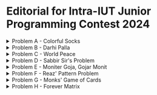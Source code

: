 # Editorial for Intra-IUT Junior Programming Contest 2024

<details>
<summary>Problem A - Colorful Socks</summary>

Problem Setter: [Rafio](https://codeforces.com/profile/Rafio)

Difficulty: Easy-Medium

Tags: Greedy

<details>
<summary>Hint 1</summary>

Handle the possible and impossible case separately.

</details>

<details>
<summary>Hint 2</summary>

If there remains at least $2$ socks of the same color, it is always possible.

</details>

<details>
<summary>Hint 3</summary>

If Abid grabs $n+1$ socks, he will surely get at least $2$ socks of the same color.

</details>

<details>
<summary>Hint 4</summary>

Does he always need to grab $n+1$ socks?

</details>

<details>
<summary>Solution</summary>

Solution

</details>
</details>

<details>
<summary>Problem B - Darhi Palla</summary>

Problem Setter: [Rafio](https://codeforces.com/profile/Rafio)

Difficulty: Hard

Tags: Math, Binary Search

<details>
<summary>Hint</summary>

Hint

</details>

<details>
<summary>Solution</summary>

Ternary Number Solution

</details>

<details>

<summary>Alternate Solution</summary>

Recursive Solution

</details>
</details>

<details>
<summary>Problem C - World Peace</summary>

Problem Setter: [Abdullah Abrar](https://codeforces.com/profile/lelbaba)

Difficulty: Easy-Medium

Tags: Number Theory, Data Structures

<details>
<summary>Hint</summary>

Hint

</details>

<details>
<summary>Solution</summary>

Solution

</details>
</details>

<details>
<summary>Problem D - Sabbir Sir's Problem</summary>

Problem Setter: [Sabbir Ahmed](https://cse.iutoic-dhaka.edu/profile/sabbir)

Difficulty: Impossible

Tags: Machine Learning

<details>
<summary>Hint</summary>

Hint

</details>

<details>
<summary>Solution</summary>

Solution

</details>
</details>

<details>
<summary>Problem E - Moniter Goja, Gojar Monit</summary>

Problem Setter: [Rafio](https://codeforces.com/profile/Rafio)

Difficulty: Very Easy

Tags: Math

<details>
<summary>Hint 1</summary>

Take a pen and a paper and solve the problem manually for a few small values of $k$.

</details>

<details>
<summary>Hint 2</summary>

If there exists multiple solutions, you may output any of them. So try to find the easiest one.

</details>

<details>
<summary>Solution</summary>

You have two unknown variables and only one equations. So you can choose a value for one of the variables and try to solve the equation for the other.

Let's start with $x=1$.

$k=1^y+y^1=1+y$

So, $y=k-1$.

Woah, you found a solution!

<details>
<summary>Code</summary>

```cpp
#include <bits/stdc++.h>
using namespace std;

#define int long long
#define fastio ios_base::sync_with_stdio(0); cin.tie(0)
#define endl "\n"



void pre()
{
    fastio;


}

void solve(int tc)
{
    int k;
    cin >> k;
    cout << 1 << ' ' << k-1;
}

signed main()
{
    pre();

    int tc, tt=1;
    cin >> tt;

    for(tc=1; tc<=tt; tc++)
    {
        solve(tc);
        cout << endl;
    }

    return 0;
}
```


</details>
</details>
</details>

<details>
<summary>Problem F - Reaz' Pattern Problem</summary>

Problem Setter: [Reaz Hassan Joarder](https://codeforces.com/profile/ssshanto)

Difficulty: Easy

Tags: Implementation

<details>
<summary>Hint</summary>

Hint

</details>

<details>
<summary>Solution</summary>

Solution

</details>
</details>

<details>
<summary>Problem G - Monks' Game of Cards</summary>

Problem Setter: [Rafio](https://codeforces.com/profile/Rafio)

Difficulty: Medium

Tags: Math, Graphs

<details>
<summary>Hint</summary>

Hint

</details>

<details>
<summary>Solution</summary>

Number Theory Solution

</details>

<details>

<summary>Alternate Solution</summary>

Graph Solution

</details>
</details>

<details>
<summary>Problem H - Forever Matrix</summary>

Problem Setter: [Adib Farhan](https://codeforces.com/profile/Brownbear2710)

Difficulty: Medium-Hard

Tags: Implementation, Bitmasks

<details>
<summary>Hint</summary>

Hint

</details>

<details>
<summary>Solution</summary>

Recursive Solution

</details>

<details>

<summary>Alternate Solution</summary>

Bitmasks Solution

</details>
</details>
